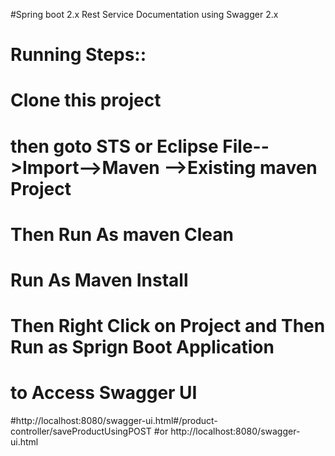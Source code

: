 #Spring boot 2.x Rest Service Documentation using Swagger 2.x
# Running Steps::
# Clone this project 
# then goto STS or Eclipse File-->Import-->Maven -->Existing maven Project
# Then Run As maven Clean 
# Run As Maven Install
# Then Right Click on Project and Then Run as Sprign Boot Application
# to Access Swagger UI 
#http://localhost:8080/swagger-ui.html#/product-controller/saveProductUsingPOST
#or http://localhost:8080/swagger-ui.html

